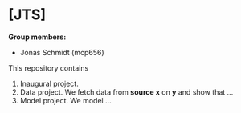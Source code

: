 # \[JTS\]

**Group members:**
- Jonas Schmidt (mcp656)

This repository contains  
1. Inaugural project. 
2. Data project. We fetch data from **source x** on **y** and show that ...
3. Model project. We model ...
